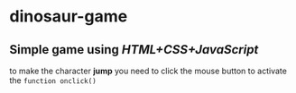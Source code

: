 # dinosaur-game
## Simple game using __*HTML+CSS+JavaScript*__
to make the character **jump** you need to click the mouse button to activate the `function onclick()`
